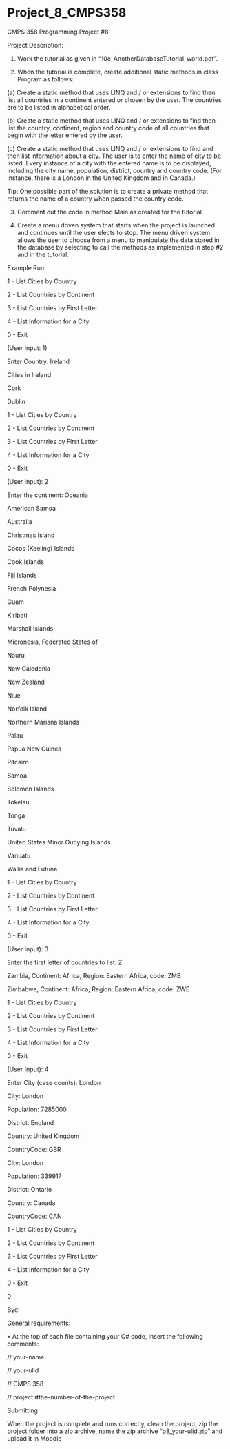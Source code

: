 # Project_8_CMPS358
CMPS 358 Programming Project #8


Project Description:


1. Work the tutorial as given in “10e_AnotherDatabaseTutorial_world.pdf”.


2. When the tutorial is complete, create additional static methods in class Program as follows:

(a) Create a static method that uses LINQ and / or extensions to find then list all countries in a continent
entered or chosen by the user. The countries are to be listed in alphabetical order.

(b) Create a static method that uses LINQ and / or extensions to find then list the country, continent,
region and country code of all countries that begin with the letter entered by the user.

(c) Create a static method that uses LINQ and / or extensions to find and then list information about a
city. The user is to enter the name of city to be listed. Every instance of a city with the entered
name is to be displayed, including the city name, population, district, country and country code. (For
instance, there is a London in the United Kingdom and in Canada.)


Tip: One possible part of the solution is to create a private method that returns the name of a
country when passed the country code.


3. Comment out the code in method Main as created for the tutorial.


4. Create a menu driven system that starts when the project is launched and continues until the user elects
to stop. The menu driven system allows the user to choose from a menu to manipulate the data stored in
the database by selecting to call the methods as implemented in step #2 and in the tutorial.


Example Run:


1 - List Cities by Country

2 - List Countries by Continent

3 - List Countries by First Letter

4 - List Information for a City

0 - Exit


(User Input: 1)


Enter Country: Ireland

Cities in Ireland

Cork

Dublin


1 - List Cities by Country

2 - List Countries by Continent

3 - List Countries by First Letter

4 - List Information for a City

0 - Exit

(User Input): 2

Enter the continent: Oceania

American Samoa

Australia

Christmas Island

Cocos (Keeling) Islands

Cook Islands

Fiji Islands

French Polynesia

Guam

Kiribati

Marshall Islands

Micronesia, Federated States of

Nauru

New Caledonia

New Zealand

Niue

Norfolk Island

Northern Mariana Islands

Palau

Papua New Guinea

Pitcairn

Samoa

Solomon Islands

Tokelau

Tonga

Tuvalu

United States Minor Outlying Islands

Vanuatu

Wallis and Futuna


1 - List Cities by Country

2 - List Countries by Continent

3 - List Countries by First Letter

4 - List Information for a City

0 - Exit

(User Input): 3

Enter the first letter of countries to list: Z

Zambia, Continent: Africa, Region: Eastern Africa, code: ZMB

Zimbabwe, Continent: Africa, Region: Eastern Africa, code: ZWE


1 - List Cities by Country

2 - List Countries by Continent

3 - List Countries by First Letter

4 - List Information for a City

0 - Exit

(User Input): 4 

Enter City (case counts): London

City: London

Population: 7285000

District: England

Country: United Kingdom

CountryCode: GBR

City: London

Population: 339917

District: Ontario

Country: Canada

CountryCode: CAN


1 - List Cities by Country

2 - List Countries by Continent

3 - List Countries by First Letter

4 - List Information for a City

0 - Exit

0

Bye!

General requirements:

• At the top of each file containing your C# code, insert the following comments:

// your-name

// your-ulid

// CMPS 358

// project #the-number-of-the-project


Submitting


When the project is complete and runs correctly, clean the project, zip the project folder into a zip
archive, name the zip archive “p8_your-ulid.zip” and upload it in Moodle

